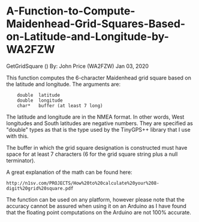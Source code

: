# A-Function-to-Compute-Maidenhead-Grid-Squares-Based-on-Latitude-and-Longitude-by-WA2FZW
GetGridSquare ()
By: John Price (WA2FZW) Jan 03, 2020


This function computes the 6-character Maidenhead grid square based on the latitude
and longitude. The arguments are:
 
		double	latitude
		double	longitude
		char*	buffer (at least 7 long)

The latitude and longitude are in the NMEA format. In other words, West longitudes 
and South latitudes are negative numbers. They are specified as "double" types as
that is the type used by the TinyGPS++ library that I use with this.

The buffer in which the grid square designation is constructed must have space for
at least 7 characters (6 for the grid square string plus a null terminator).
	
A great explanation of the math can be found here:

	http://n1sv.com/PROJECTS/How%20to%20calculate%20your%208-digit%20grid%20square.pdf

	
The function can be used on any platform, however please note that the accuracy cannot
be assured when using it on an Arduino as I have found that the floating point
computations on the Arduino are not 100% accurate.
